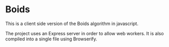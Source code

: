 # Boids

This is a client side version of the Boids algorithm in javascript.

The project uses an Express server in order to allow web workers.
It is also compiled into a single file using Browserify.